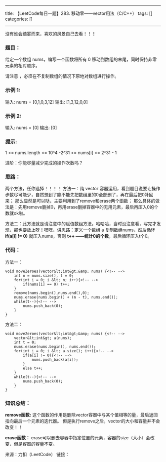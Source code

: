 
--- 
title:  【LeetCode每日一题】283. 移动零——vector用法（C/C++） 
tags: []
categories: [] 

---
>  
 没有谁会踏雾而来，喜欢的风景自己去看！！！ 


### 题目：

给定一个数组 nums，编写一个函数将所有 0 移动到数组的末尾，同时保持非零元素的相对顺序。

请注意 ，必须在不复制数组的情况下原地对数组进行操作。

### 示例 1:

输入: nums = [0,1,0,3,12] 输出: [1,3,12,0,0]

### 示例 2:

输入: nums = [0] 输出: [0]

### 提示:

1 &lt;= nums.length &lt;= 10^4 -2^31 &lt;= nums[i] &lt;= 2^31 - 1

进阶：你能尽量减少完成的操作次数吗？

### 思路：

两个方法，任你选择！！！！ 方法一：纯 vector 容器运用，看到题目说要让操作步数尽可能少，自然想到了能不能先把数组里的0全部删了，再在最后把0补回来； 那么显然是可以哒，主要利用到了remove和erase两个函数； 那么具体的做法是：先用remove删掉0，再用erase删掉容器中的无用元素，最后再压入0的个数就ok啦。

方法二：此方法就是请注意中的赋值数组方法，哈哈哈，当时没注意看，写完才发现，那也要放上呀！嘿嘿，讲思路：定义一个数组 a 复制数组nums，然后循环 **if(a[i] != 0)** 就压入nums，否则 **t++ ——统计0的个数**，最后循环压入t个0。

### 代码：

方法一：

```
void moveZeroes(vector&lt;int&gt;&amp; nums) {<!-- -->
	int n = nums.size(), t = 0;
	for(int i = 0; i &lt; n; i++){<!-- -->
		if(nums[i] == 0) t++;
	}
	remove(nums.begin(),nums.end(),0);
	nums.erase(nums.begin() + (n - t), nums.end());
	while(t--){<!-- -->
		nums.push_back(0);
	}
}

```

方法二：

```
void moveZeroes(vector&lt;int&gt;&amp; nums) {<!-- -->
	vector&lt;int&gt; a(nums);
	int t = 0;
	nums.erase(nums.begin(), nums.end());
	for(int i = 0; i &lt; a.size(); i++){<!-- -->
		if(a[i] != 0){<!-- -->
			nums.push_back(a[i]);
		} 
		else t++;
	}
	while(t--){<!-- -->
		nums.push_back(0);
	}
}

```

### 知识总结：

**remove函数:** 这个函数的作用是删除vector容器中与某个值相等的量，最后返回指向最后一个元素的迭代器。 但是执行remove之后，vector的大小和容量并不会改变！！

**erase函数：** erase可以删去容器中指定位置的元素，容器的size（大小）会改变，但是容器的容量不变。

来源：力扣（LeetCode） 链接：
